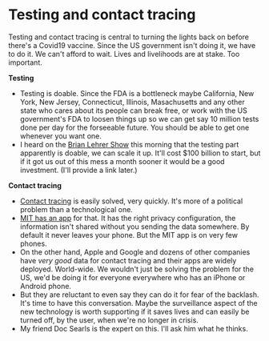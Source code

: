 # Testing and contact tracing
Testing and contact tracing is central to turning the lights back on before there's a Covid19 vaccine. Since the US government isn't doing it, we have to do it. We can't afford to wait. Lives and livelihoods are at stake. Too important.

<b>Testing</b>
* Testing is doable. Since the FDA is a bottleneck maybe California, New York, New Jersey, Connecticut, Illinois, Masachusetts and any other state who cares about its people can break free, or work with the US government's FDA to loosen things up so we can get say 10 million tests done per day for the forseeable future. You should be able to get one whenever you want one.  
* I heard on the <a href="https://www.wnyc.org/shows/bl">Brian Lehrer Show</a> this morning that the testing part apparently is doable, we can scale it up. It'll cost $100 billion to start, but if it got us out of this mess a month sooner it would be a good investment. (I'll provide a link later.)

<b>Contact tracing</b> 
* <a href="https://www.npr.org/sections/health-shots/2020/04/10/831200054/cdc-director-very-aggressive-contact-tracing-needed-for-u-s-to-return-to-normal">Contact tracing</a> is easily solved, very quickly. It's more of a political problem than a technological one.
* <a href="https://privatekit.mit.edu/">MIT has an app</a> for that. It has the right privacy configuration, the information isn't shared without you sending the data somewhere. By default it never leaves your phone. But the MIT app is on very few phones. 
* On the other hand, Apple and Google and dozens of other companies have <i>very good</i> data for contact tracing and their apps are widely deployed. World-wide. We wouldn't just be solving the problem for the US, we'd be doing it for everyone everywhere who has an iPhone or Android phone. 
* But they are reluctant to even say they can do it for fear of the backlash. It's time to have this conversation. Maybe the surveillance aspect of the new technology is worth supporting if it saves lives and can easily be turned off, by the user, when we're no longer in crisis. 
* My friend Doc Searls is the expert on this. I'll ask him what he thinks. 

